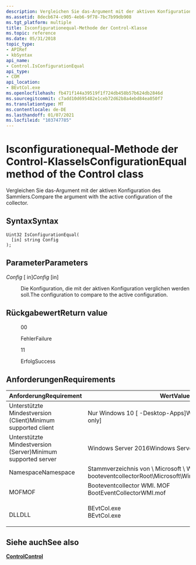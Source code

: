 ```yaml
---
description: Vergleichen Sie das-Argument mit der aktiven Konfiguration des Sammlers.
ms.assetid: 8decb674-c905-4eb6-9f78-7bc7b99db908
ms.tgt_platform: multiple
title: Isconfigurationequal-Methode der Control-Klasse
ms.topic: reference
ms.date: 05/31/2018
topic_type:
- APIRef
- kbSyntax
api_name:
- Control.IsConfigurationEqual
api_type:
- COM
api_location:
- BEvtCol.exe
ms.openlocfilehash: fb471f144a39519f1f724db458b57b624db2846d
ms.sourcegitcommit: c7add10d695482e1ceb72d62b8a4ebd84ea050f7
ms.translationtype: MT
ms.contentlocale: de-DE
ms.lasthandoff: 01/07/2021
ms.locfileid: "103747785"
---
```

# <a name="isconfigurationequal-method-of-the-control-class"></a><span data-ttu-id="d1acb-103">Isconfigurationequal-Methode der Control-Klasse</span><span class="sxs-lookup"><span data-stu-id="d1acb-103">IsConfigurationEqual method of the Control class</span></span>

<span data-ttu-id="d1acb-104">Vergleichen Sie das-Argument mit der aktiven Konfiguration des Sammlers.</span><span class="sxs-lookup"><span data-stu-id="d1acb-104">Compare the argument with the active configuration of the collector.</span></span>

## <a name="syntax"></a><span data-ttu-id="d1acb-105">Syntax</span><span class="sxs-lookup"><span data-stu-id="d1acb-105">Syntax</span></span>


```mof
Uint32 IsConfigurationEqual(
  [in] string Config
);
```



## <a name="parameters"></a><span data-ttu-id="d1acb-106">Parameter</span><span class="sxs-lookup"><span data-stu-id="d1acb-106">Parameters</span></span>

<dl> <dt>

<span data-ttu-id="d1acb-107">*Config* \[ in\]</span><span class="sxs-lookup"><span data-stu-id="d1acb-107">*Config* \[in\]</span></span>
</dt> <dd>

<span data-ttu-id="d1acb-108">Die Konfiguration, die mit der aktiven Konfiguration verglichen werden soll.</span><span class="sxs-lookup"><span data-stu-id="d1acb-108">The configuration to compare to the active configuration.</span></span>

</dd> </dl>

## <a name="return-value"></a><span data-ttu-id="d1acb-109">Rückgabewert</span><span class="sxs-lookup"><span data-stu-id="d1acb-109">Return value</span></span>

<dl> <dt>


</dt> <dd>

<span data-ttu-id="d1acb-110">0</span><span class="sxs-lookup"><span data-stu-id="d1acb-110">0</span></span>

<span data-ttu-id="d1acb-111">Fehler</span><span class="sxs-lookup"><span data-stu-id="d1acb-111">Failure</span></span>

</dd> <dt>


</dt> <dd>

<span data-ttu-id="d1acb-112">1</span><span class="sxs-lookup"><span data-stu-id="d1acb-112">1</span></span>

<span data-ttu-id="d1acb-113">Erfolg</span><span class="sxs-lookup"><span data-stu-id="d1acb-113">Success</span></span>

</dd> </dl>

## <a name="requirements"></a><span data-ttu-id="d1acb-114">Anforderungen</span><span class="sxs-lookup"><span data-stu-id="d1acb-114">Requirements</span></span>



| <span data-ttu-id="d1acb-115">Anforderung</span><span class="sxs-lookup"><span data-stu-id="d1acb-115">Requirement</span></span> | <span data-ttu-id="d1acb-116">Wert</span><span class="sxs-lookup"><span data-stu-id="d1acb-116">Value</span></span> |
|-------------------------------------|------------------------------------------------------------------------------------------------------|
| <span data-ttu-id="d1acb-117">Unterstützte Mindestversion (Client)</span><span class="sxs-lookup"><span data-stu-id="d1acb-117">Minimum supported client</span></span><br/> | <span data-ttu-id="d1acb-118">Nur Windows 10 \[ -Desktop-Apps\]</span><span class="sxs-lookup"><span data-stu-id="d1acb-118">Windows 10 \[desktop apps only\]</span></span><br/>                                                          |
| <span data-ttu-id="d1acb-119">Unterstützte Mindestversion (Server)</span><span class="sxs-lookup"><span data-stu-id="d1acb-119">Minimum supported server</span></span><br/> | <span data-ttu-id="d1acb-120">Windows Server 2016</span><span class="sxs-lookup"><span data-stu-id="d1acb-120">Windows Server 2016</span></span><br/>                                                                       |
| <span data-ttu-id="d1acb-121">Namespace</span><span class="sxs-lookup"><span data-stu-id="d1acb-121">Namespace</span></span><br/>                | <span data-ttu-id="d1acb-122">Stammverzeichnis von \\ Microsoft \\ Windows \\ booteventcollector</span><span class="sxs-lookup"><span data-stu-id="d1acb-122">Root\\Microsoft\\Windows\\BootEventCollector</span></span><br/>                                              |
| <span data-ttu-id="d1acb-123">MOF</span><span class="sxs-lookup"><span data-stu-id="d1acb-123">MOF</span></span><br/>                      | <dl> <span data-ttu-id="d1acb-124"><dt>Booteventcollector WMI. MOF</dt></span><span class="sxs-lookup"><span data-stu-id="d1acb-124"><dt>BootEventCollectorWMI.mof</dt></span></span> </dl> |
| <span data-ttu-id="d1acb-125">DLL</span><span class="sxs-lookup"><span data-stu-id="d1acb-125">DLL</span></span><br/>                      | <dl> <span data-ttu-id="d1acb-126"><dt>BEvtCol.exe</dt></span><span class="sxs-lookup"><span data-stu-id="d1acb-126"><dt>BEvtCol.exe</dt></span></span> </dl>               |



## <a name="see-also"></a><span data-ttu-id="d1acb-127">Siehe auch</span><span class="sxs-lookup"><span data-stu-id="d1acb-127">See also</span></span>

<dl> <dt>

[<span data-ttu-id="d1acb-128">**Control**</span><span class="sxs-lookup"><span data-stu-id="d1acb-128">**Control**</span></span>](control.md)
</dt> </dl>

 

 




